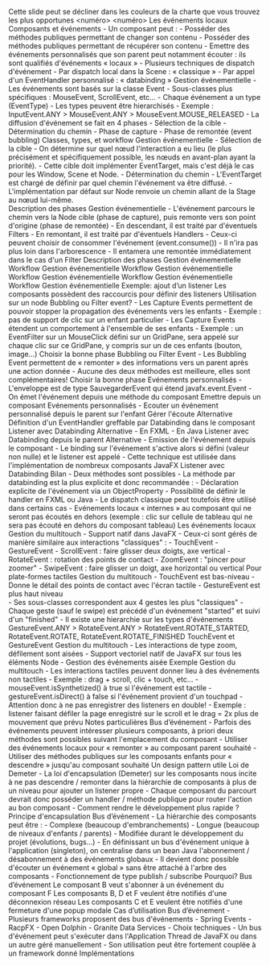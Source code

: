 Cette slide peut se décliner dans les couleurs de la charte que vous trouvez les plus opportunes
<numéro>
<numéro>
Les événements locaux
Composants et événements
    - Un composant peut : 
        - Posséder des méthodes publiques permettant de changer son contenu 
        - Posséder des méthodes publiques permettant de récupérer son contenu 
        - Emettre des événements personnalisés que son parent peut notamment écouter : ils sont qualifiés d'événements « locaux » 
    - Plusieurs techniques de dispatch d'événement 
        - Par dispatch local dans la Scene : « classique » 
        - Par appel d'un EventHandler personnalisé : « databinding » 
Gestion événementielle
    - Les événements sont basés sur la classe Event 
        - Sous-classes plus spécifiques : MouseEvent, ScrollEvent, etc... 
    - Chaque événement a un type (EventType) 
        - Les types peuvent être hierarchisés 
        - Exemple : InputEvent.ANY > MouseEvent.ANY > MouseEvent.MOUSE_RELEASED 
    - La diffusion d'événement se fait en 4 phases 
        - Sélection de la cible 
        - Détermination du chemin 
        - Phase de capture 
        - Phase de remontée (event bubbling) 
Classes, types, et workflow
Gestion événementielle
    - Sélection de la cible 
        - On détermine sur quel nœud l'interaction a eu lieu (le plus précisément et spécifiquement possible, les nœuds en avant-plan ayant la priorité). 
        - Cette cible doit implémenter EventTarget, mais c'est déjà le cas pour les Window, Scene et Node. 
    - Détermination du chemin 
        - L'EventTarget est chargé de définir par quel chemin l'événement va être diffusé. 
        - L'implémentation par défaut sur Node renvoie un chemin allant de la Stage au nœud lui-même.  
Description des phases
Gestion événementielle
    - L'événement parcours le chemin vers la Node cible (phase de capture), puis remonte vers son point d'origine (phase de remontée) 
    - En descendant, il est traité par d'éventuels Filters 
    - En remontant, il est traité par d'éventuels Handlers 
    - Ceux-ci peuvent choisir de consommer l'événement (event.consume()) 
        - Il n'ira pas plus loin dans l'arborescence 
        - Il entamera une remontée immédiatement dans le cas d'un Filter 
Description des phases
Gestion événementielle
Workflow
Gestion événementielle
Workflow
Gestion événementielle
Workflow
Gestion événementielle
Workflow
Gestion événementielle
Workflow
Gestion événementielle
Exemple: ajout d’un listener
Les composants possèdent des raccourcis pour définir des listeners
Utilisation sur un node
Bubbling ou Filter event?
    - Les Capture Events permettent de pouvoir stopper la propagation des événements vers les enfants 
        - Exemple : pas de support de clic sur un enfant particulier 
    - Les Capture Events étendent un comportement à l'ensemble de ses enfants 
        - Exemple : un EventFilter sur un MouseClick défini sur un GridPane, sera appelé sur chaque clic sur ce GridPane, y compris sur un de ces enfants (bouton, image...) 
Choisir la bonne phase
Bubbling ou Filter Event
    - Les Bubbling Event permettent de « remonter » des informations vers un parent après une action donnée 
    - Aucune des deux méthodes est meilleure, elles sont complémentaires! 
Choisir la bonne phase
Evénements personnalisés
    - L'enveloppe est de type SauvegarderEvent qui étend javafx.event.Event 
    - On émet l'événement depuis une méthode du composant 
Emettre depuis un composant
Evénements personnalisés
    - Ecouter un événement personnalisé depuis le parent sur l'enfant 
Gérer l'écoute
Alternative
Définition d'un EventHandler greffable par Databinding dans le composant
Listener avec Databinding
Alternative
    - En FXML 
    - En Java 
Listener avec Databinding depuis le parent
Alternative
    - Emission de l'événement depuis le composant 
        - Le binding sur l'événement s'active alors si défini (valeur non nulle) et le listener est appelé 
        - Cette technique est utilisée dans l'implémentation de nombreux composants JavaFX 
Listener avec Databinding
Bilan
    - Deux méthodes sont possibles 
    - La méthode par databinding est la plus explicite et donc recommandée : 
        - Déclaration explicite de l'événement via un ObjectProperty 
        - Possibilité de définir le handler en FXML ou Java 
    - Le dispatch classique peut toutefois être utilisé dans certains cas 
        - Evénements locaux « internes » au composant qui ne seront pas écoutés en dehors (exemple : clic sur cellule de tableau qui ne sera pas écouté en dehors du composant tableau) 
Les événements locaux
Gestion du multitouch
    - Support natif dans JavaFX 
    - Ceux-ci sont gérés de manière similaire aux interactions "classiques" : 
        - TouchEvent 
        - GestureEvent 
        - ScrollEvent : faire glisser deux doigts, axe vertical 
        - RotateEvent : rotation des points de contact 
        - ZoomEvent : "pincer pour zoomer" 
        - SwipeEvent : faire glisser un doigt, axe horizontal ou vertical 
Pour plate-formes tactiles
Gestion du multitouch
    - TouchEvent est bas-niveau 
        - Donne le détail des points de contact avec l'écran tactile 
    - GestureEvent est plus haut niveau  
        - Ses sous-classes correspondent aux 4 gestes les plus "classiques" 
        - Chaque geste (sauf le swipe) est précédé d'un événement "started" et suivi d'un "finished" 
        - Il existe une hierarchie sur les types d'événements
        GestureEvent.ANY > RotateEvent.ANY > RotateEvent.ROTATE_STARTED, RotateEvent.ROTATE, RotateEvent.ROTATE_FINISHED 
TouchEvent et GestureEvent
Gestion du multitouch
    - Les interactions de type zoom, défilement sont aisées 
        - Support vectoriel natif de JavaFX sur tous les éléments Node 
        - Gestion des événements aisée 
Exemple
Gestion du multitouch
    - Les interactions tactiles peuvent donner lieu à des événements non tactiles 
        - Exemple : drag + scroll, clic + touch, etc... 
        - mouseEvent.isSynthetized() à true si l'événement est tactile 
        - gestureEvent.isDirect() à false si l'événement provient d'un touchpad 
    - Attention donc à ne pas enregistrer des listeners en double! 
        - Exemple : listener faisant défiler la page enregistré sur le scroll et le drag = 2x plus de mouvement que prévu 
Notes particulières
Bus d’événement
    - Parfois des événements peuvent intéresser plusieurs composants, à priori deux méthodes sont possibles suivant l'emplacement du composant 
        - Utiliser des événements locaux pour « remonter » au composant parent souhaité 
        - Utiliser des méthodes publiques sur les composants enfants pour « descendre » jusqu'au composant souhaité 
Un design pattern utile
Loi de Demeter
    - La loi d'encapsulation (Demeter) sur les composants nous incite à ne pas descendre / remonter dans la hiérarchie de composants à plus de un niveau pour ajouter un listener propre 
        - Chaque composant du parcourt devrait donc posséder un handler / méthode publique pour router l'action au bon composant 
        - Comment rendre le développement plus rapide ? 
Principe d'encapsulation
Bus d’événement
    - La hiérarchie des composants peut être : 
        - Complexe (beaucoup d'embranchements) 
        - Longue (beaucoup de niveaux d'enfants / parents) 
        - Modifiée durant le développement du projet (évolutions, bugs...) 
    - En définissant un bus d'événement unique à l'application (singleton), on centralise dans un bean Java l'abonnement / désabonnement à des événements globaux 
        - Il devient donc possible d'écouter un événement « global » sans être attaché à l'arbre des composants 
        - Fonctionnement de type publish / subscribe 
Pourquoi?
Bus d’événement
Le composant B veut s'abonner à un événement du composant F
Les composants B, D et F veulent être notifiés d'une déconnexion réseau
Les composants C et E veulent être notifiés d'une fermeture d'une popup modale
Cas d’utilisation
Bus d’événement
    - Plusieurs frameworks proposent des bus d'événements 
        - Spring Events 
        - RacpFX 
        - Open Dolphin 
        - Granite Data Services 
    - Choix techniques 
        - Un bus d'événement peut s'exécuter dans l'Application Thread de JavaFX ou dans un autre géré manuellement 
        - Son utilisation peut être fortement couplée à un framework donné 
Implémentations
